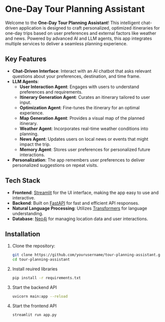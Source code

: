 # One-Day Tour Planning Assistant

Welcome to the **One-Day Tour Planning Assistant**! This intelligent chat-driven application is designed to craft personalized, optimized itineraries for one-day trips based on user preferences and external factors like weather and news. Powered by advanced AI and LLM agents, this app integrates multiple services to deliver a seamless planning experience.

## Key Features

- **Chat-Driven Interface**: Interact with an AI chatbot that asks relevant questions about your preferences, destination, and time frame.
- **LLM Agents**:
  - **User Interaction Agent**: Engages with users to understand preferences and requirements.
  - **Itinerary Generation Agent**: Curates an itinerary tailored to user input.
  - **Optimization Agent**: Fine-tunes the itinerary for an optimal experience.
  - **Map Generation Agent**: Provides a visual map of the planned itinerary.
  - **Weather Agent**: Incorporates real-time weather conditions into planning.
  - **News Agent**: Updates users on local news or events that might impact the trip.
  - **Memory Agent**: Stores user preferences for personalized future interactions.
- **Personalization**: The app remembers user preferences to deliver personalized suggestions on repeat visits.

## Tech Stack

- **Frontend**: [Streamlit](https://streamlit.io/) for the UI interface, making the app easy to use and interactive.
- **Backend**: Built on [FastAPI](https://fastapi.tiangolo.com/) for fast and efficient API responses.
- **Natural Language Processing**: Utilizes [Transformers](https://huggingface.co/transformers/) for language understanding.
- **Database**: [Neo4j](https://neo4j.com/) for managing location data and user interactions.

## Installation

1. Clone the repository:
   ```bash
   git clone https://github.com/yourusername/tour-planning-assistant.git
   cd tour-planning-assistant
2. Install reuired libraries
   ```bash
   pip install -r requirements.txt
3. Start the backend API
   ```bash 
   uvicorn main:app --reload
4. Start the frontend API
   ```
   streamlit run app.py
